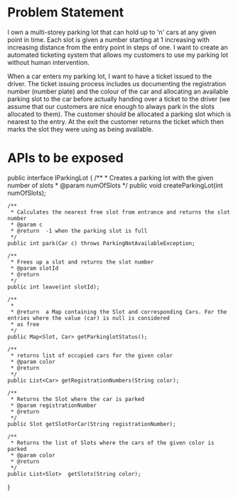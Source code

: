 # Problem Statement
I own a multi-storey parking lot that can hold up to 'n' cars at any given point in time. Each slot is given a number starting at 1 increasing with increasing distance from the entry point in steps of one. I want to create an automated ticketing system that allows my customers to use my parking lot without human intervention.

When a car enters my parking lot, I want to have a ticket issued to the driver. The ticket issuing process includes us documenting the registration number (number plate) and the colour of the car and allocating an available parking slot to the car before actually handing over a ticket to the driver (we assume that our customers are nice enough to always park in the slots allocated to them). The customer should be allocated a parking slot which is nearest to the entry. At the exit the customer returns the ticket which then marks the slot they were using as being available.

# APIs to be exposed
public interface IParkingLot {
    /**
     * Creates a parking lot with the given number of slots
     * @param numOfSlots
     */
    public void createParkingLot(int numOfSlots);

    /**
     * Calculates the nearest free slot from entrance and returns the slot number
     * @param c
     * @return  -1 when the parking slot is full
     */
    public int park(Car c) throws ParkingNotAvailableException;

    /**
     * Frees up a slot and returns the slot number
     * @param slotId
     * @return
     */
    public int leave(int slotId);

    /**
     *
     * @return  a Map containing the Slot and corresponding Cars. For the entries where the value (car) is null is considered
     * as free
     */
    public Map<Slot, Car> getParkinglotStatus();

    /**
     * returns list of occupied cars for the given color
     * @param color
     * @return
     */
    public List<Car> getRegistrationNumbers(String color);

    /**
     * Returns the Slot where the car is parked
     * @param registrationNumber
     * @return
     */
    public Slot getSlotForCar(String registrationNumber);

    /**
     * Returns the list of Slots where the cars of the given color is parked
     * @param color
     * @return
     */
    public List<Slot>  getSlots(String color);
}


